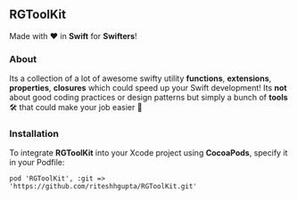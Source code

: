 ## RGToolKit

Made with ♥️ in **Swift** for **Swifters**!

### About
Its a collection of a lot of awesome swifty utility **functions**, **extensions**, **properties**, **closures** which could speed up your Swift development! Its **not** about good coding practices or design patterns but simply a bunch of **tools** 🛠️ that could make your job easier 🚀

### Installation
To integrate **RGToolKit** into your Xcode project using **CocoaPods**, specify it in your Podfile:

```
pod 'RGToolKit', :git => 'https://github.com/riteshhgupta/RGToolKit.git'
```
